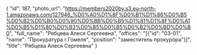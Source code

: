 {
    "id": 187,
    "photo_url": "https://members2020by.s3.eu-north-1.amazonaws.com/127946_%D0%A0%D1%8F%D0%B1%D1%86%D0%B5%D0%B2%D0%B0%D0%90%D0%BB%D0%B5%D1%81%D1%8F%D0%A1%D0%B5%D1%80%D0%B3%D0%B5%D0%B5%D0%B2%D0%BD%D0%B0",
    "full_name": "Рябцева Алеся Сергеевна",
    "offices": "[{\"id\": \"03-01\", \"name\": \"Прокуратура г.Гомеля\", \"position\": \"заместитель прокурора\"}]",
    "title": "Рябцева Алеся Сергеевна"
}